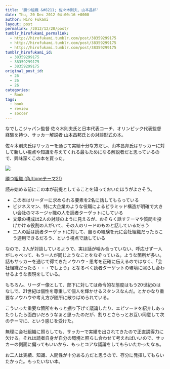 ```yaml
---
title: '勝つ組織 &#8211; 佐々木則夫、山本昌邦'
date: Thu, 20 Dec 2012 04:00:16 +0000
author: Hiro Fukami
layout: post
permalink: /2012/12/20/post/
tumblr_hirofukami_permalink:
  - http://hirofukami.tumblr.com/post/38359299175
  - http://hirofukami.tumblr.com/post/38359299175
  - http://hirofukami.tumblr.com/post/38359299175
tumblr_hirofukami_id:
  - 38359299175
  - 38359299175
  - 38359299175
original_post_id:
  - 26
  - 26
  - 26
categories:
  - Book
tags:
  - book
  - review
  - soccer
---
```

なでしこジャパン監督 佐々木則夫氏と日本代表コーチ、オリンピック代表監督経験を持つ、サッカー解説者 山本昌邦氏との対談形式の本。

佐々木則夫氏はサッカーを通じて実績十分な方だし、山本昌邦氏はサッカーに対して新しい視点や知識を与えてくれる最もためになる解説者だと思っているので、興味深くこの本を買った。

<a href="http://www.amazon.co.jp/gp/product/4041103673/ref=as_li_ss_il?ie=UTF8&tag=dsea-22&linkCode=as2&camp=247&creative=7399&creativeASIN=4041103673" target="_blank"><img border="0" src="http://ws.assoc-amazon.jp/widgets/q?_encoding=UTF8&Format=_SL160_&ASIN=4041103673&MarketPlace=JP&ID=AsinImage&WS=1&tag=dsea-22&ServiceVersion=20070822" /></a><img src="http://www.assoc-amazon.jp/e/ir?t=dsea-22&l=as2&o=9&a=4041103673" width="1" height="1" border="0" alt="" style="border:none!important;margin:0!important;" />

<a href="http://www.amazon.co.jp/gp/product/4041103673/ref=as_li_ss_tl?ie=UTF8&tag=dsea-22&linkCode=as2&camp=247&creative=7399&creativeASIN=4041103673" target="_blank">勝つ組織 (角川oneテーマ21)</a><img src="http://www.assoc-amazon.jp/e/ir?t=dsea-22&l=as2&o=9&a=4041103673" width="1" height="1" border="0" alt="" style="border:none!important;margin:0!important;" />

読み始める前にこの本が前提としてることを知っておいたほうがよさそう。

*   この本はリーダーに求められる要素を2名に話してもらっている
*   ビジネスマン、特に大企業のような役職によるピラミッド構造が明確で大きい会社のマネージャ職の人を読者ターゲットにしている
*   文章の構成は2人の対談のように見えるが、おそらく話すテーマや質問を投げかける役割の人がいて、その人のリードのものと話しているだろう
*   二人の話は読者ターゲットに対して、自らの経験を元に会社組織だったらこう適用できるだろう、という視点で話している

なので、2人が対談しているようで、実は話が噛み合っていない、呼応せず一人がしゃべって、もう一人が同じようなことをなぞっている。ような箇所が多い。話もサッカーを通じて得てきたノウハウ・思考を正確に伝えるのではなく、「会社組織だったら・・・でしょう」となるべく読者ターゲットの環境に照らし合わせるような表現をしている。

もちろん、リーダー像として、部下に対しては命令的な態度はもう20世紀のはなしで、21世紀は個性を尊重して個人を輝かせるスタンスなんだ。とかかなり重要なノウハウや考え方が随所に散りばめられている。

こういった重要な箇所をもっと掘り下げて議論したり、エピソードを紹介しあったりしたら面白いだろうなぁと思ったのだが、割りとさらっとお互い同意して次のテーマに、という感じを受けた。

無理に会社組織に照らしても、サッカーで実績を出されてきたので正直説得力に欠ける。それは読者自身が自分の環境と照らし合わせて考えればいいので、サッカーの側面に偏ってもいいから、もっとコアな議論をしてもらいたかったなぁ。

お二人は実績、知識、人間性が十分ある方だと思うので、存分に発揮してもらいたかった。もったいない本。